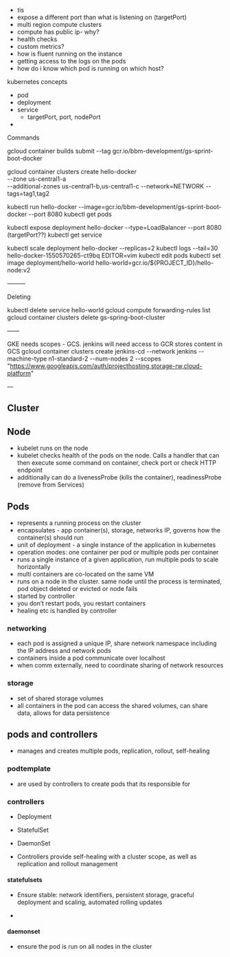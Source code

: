 - tis
- expose a different port than what is listening on (targetPort)
- multi region compute clusters
- compute has public ip- why?
- health checks
- custom metrics?
- how is fluent running on the instance
- getting access to the logs on the pods
- how do i know which pod is running on which host?

kubernetes concepts

- pod
- deployment
- service
  - targetPort, port, nodePort
- 

Commands

gcloud container builds submit --tag gcr.io/bbm-development/gs-sprint-boot-docker 

gcloud container clusters create hello-docker \
                --zone us-central1-a \
                --additional-zones us-central1-b,us-central1-c
                --network=NETWORK
                --tags=tag1,tag2

kubectl run hello-docker --image=gcr.io/bbm-development/gs-sprint-boot-docker --port 8080
kubectl get pods

kubectl expose deployment hello-docker --type=LoadBalancer --port 8080 (targetPort??)
 kubectl get service

kubectl scale deployment hello-docker --replicas=2
kubectl logs --tail=30 hello-docker-1550570265-ct9bq
EDITOR=vim kubectl edit pods
kubectl set image deployment/hello-world hello-world=gcr.io/${PROJECT_ID}/hello-node:v2

———

Deleting

kubectl delete service hello-world
gcloud compute forwarding-rules list
gcloud container clusters delete gs-spring-boot-cluster

——

GKE needs scopes - GCS. jenkins will need access to GCR stores content in GCS
gcloud container clusters create jenkins-cd   --network jenkins --machine-type n1-standard-2 --num-nodes 2   --scopes "https://www.googleapis.com/auth/projecthosting,storage-rw,cloud-platform"

—

## Cluster

## Node

- kubelet runs on the node
- kubelet checks health of the pods on the node. Calls a handler that can then execute some command on container, check port or check HTTP endpoint
- additionally can do a livenessProbe (kills the container), readinessProbe (remove from Services)

## Pods

- represents a running process on the cluster
- encapsulates - app container(s), storage, networks IP, governs how the container(s) should run
- unit of deployment - a single instance of the application in kubernetes
- operation modes: one container per pod or multiple pods per container
- runs a single instance of a given application, run multiple pods to scale horizontally
- multi containers are co-located on the same VM
- runs on a node in the cluster. same node until the process is terminated, pod object deleted or evicted or node fails
- started by controller
- you don’t restart pods, you restart containers
- healing etc is handled by controller

### networking

- each pod is assigned a unique IP, share network namespace including the IP address and network pods
- containers inside a pod communicate over localhost
- when comm externally, need to coordinate sharing of network resources

### storage

- set of shared storage volumes
- all containers in the pod can access the shared volumes, can share data, allows for data persistence

## pods and controllers

- manages and creates multiple pods, replication, rollout, self-healing

### podtemplate

- are used by controllers to create pods that its responsible for

### controllers

- Deployment

- StatefulSet

- DaemonSet

- Controllers provide self-healing with a cluster scope, as well as replication and rollout management

#### statefulsets

- Ensure  stable: network identifiers, persistent storage, graceful deployment and scaling, automated rolling updates

- 

#### daemonset

- ensure the pod is run on all nodes in the cluster
